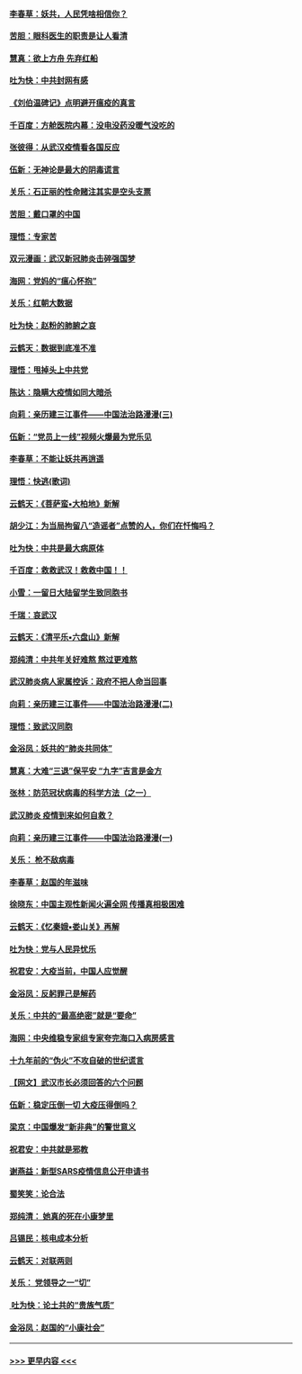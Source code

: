 #### [李春草：妖共，人民凭啥相信你？](../pages/nsc993/n11855196.md?t=02091631) 
#### [苦胆：眼科医生的职责是让人看清](../pages/nsc993/n11853840.md?t=02091631) 
#### [慧真：欲上方舟 先弃红船](../pages/nsc993/n11853483.md?t=02091631) 
#### [吐为快：中共封网有感](../pages/nsc993/n11852575.md?t=02091631) 
#### [《刘伯温碑记》点明避开瘟疫的真言](../pages/nsc993/n11852128.md?t=02091631) 
#### [千百度：方舱医院内幕：没电没药没暖气没吃的](../pages/nsc993/n11850211.md?t=02091631) 
#### [张彼得：从武汉疫情看各国反应](../pages/nsc993/n11850102.md?t=02091631) 
#### [伍新：无神论是最大的阴毒谎言](../pages/nsc993/n11846129.md?t=02091631) 
#### [关乐：石正丽的性命赌注其实是空头支票](../pages/nsc993/n11846109.md?t=02091631) 
#### [苦胆：戴口罩的中国](../pages/nsc993/n11845576.md?t=02091631) 
#### [理悟：专家苦](../pages/nsc993/n11845564.md?t=02091631) 
#### [双元漫画：武汉新冠肺炎击碎强国梦](../pages/nsc993/n11843320.md?t=02091631) 
#### [海网：党妈的“瘟心怀抱”](../pages/nsc993/n11840740.md?t=02091631) 
#### [关乐：红朝大数据](../pages/nsc993/n11840675.md?t=02091631) 
#### [吐为快：赵粉的肺腑之哀](../pages/nsc993/n11840618.md?t=02091631) 
#### [云鹤天：数据到底准不准](../pages/nsc993/n11840325.md?t=02091631) 
#### [理悟：甩掉头上中共党](../pages/nsc993/n11838826.md?t=02091631) 
#### [陈达：隐瞒大疫情如同大暗杀](../pages/nsc993/n11838771.md?t=02091631) 
#### [向莉：亲历建三江事件——中国法治路漫漫(三)](../pages/nsc993/n11831825.md?t=02091631) 
#### [伍新：“党员上一线”视频火爆最为党乐见](../pages/nsc993/n11838200.md?t=02091631) 
#### [李春草：不能让妖共再逍遥](../pages/nsc993/n11838102.md?t=02091631) 
#### [理悟：快逃(歌词)](../pages/nsc993/n11838083.md?t=02091631) 
#### [云鹤天：《菩萨蛮▪大柏地》新解](../pages/nsc993/n11838059.md?t=02091631) 
#### [胡少江：为当局拘留八“造谣者”点赞的人，你们在忏悔吗？](../pages/nsc993/n11836801.md?t=02091631) 
#### [吐为快：中共是最大病原体](../pages/nsc993/n11836748.md?t=02091631) 
#### [千百度：救救武汉！救救中国！！](../pages/nsc993/n11836145.md?t=02091631) 
#### [小雪：一留日大陆留学生致同胞书](../pages/nsc993/n11834624.md?t=02091631) 
#### [千瑞：哀武汉](../pages/nsc993/n11833647.md?t=02091631) 
#### [云鹤天：《清平乐▪六盘山》新解](../pages/nsc993/n11833611.md?t=02091631) 
#### [郑纯清：中共年关好难熬 熬过更难熬](../pages/nsc993/n11833489.md?t=02091631) 
#### [武汉肺炎病人家属控诉：政府不把人命当回事](../pages/nsc993/n11833205.md?t=02091631) 
#### [向莉：亲历建三江事件——中国法治路漫漫(二)](../pages/nsc993/n11829102.md?t=02091631) 
#### [理悟：致武汉同胞](../pages/nsc993/n11831522.md?t=02091631) 
#### [金浴凤：妖共的“肺炎共同体”](../pages/nsc993/n11829448.md?t=02091631) 
#### [慧真：大难“三退”保平安 “九字”吉言是金方](../pages/nsc993/n11829501.md?t=02091631) 
#### [张林：防范冠状病毒的科学方法（之一）](../pages/nsc993/n11828618.md?t=02091631) 
#### [武汉肺炎 疫情到来如何自救？](../pages/nsc993/n11827632.md?t=02091631) 
#### [向莉：亲历建三江事件——中国法治路漫漫(一)](../pages/nsc993/n11827190.md?t=02091631) 
#### [关乐： 枪不敌病毒](../pages/nsc993/n11826746.md?t=02091631) 
#### [李春草：赵国的年滋味](../pages/nsc993/n11826321.md?t=02091631) 
#### [徐晓东：中国主观性新闻火遍全网 传播真相极困难](../pages/nsc993/n11826508.md?t=02091631) 
#### [云鹤天：《忆秦娥▪娄山关》再解](../pages/nsc993/n11824682.md?t=02091631) 
#### [吐为快：党与人民异忧乐](../pages/nsc993/n11824660.md?t=02091631) 
#### [祝君安：大疫当前，中国人应觉醒](../pages/nsc993/n11821946.md?t=02091631) 
#### [金浴凤：反躬罪己是解药](../pages/nsc993/n11820280.md?t=02091631) 
#### [关乐：中共的“最高绝密”就是“要命”](../pages/nsc993/n11816946.md?t=02091631) 
#### [海网：中央维稳专家组专家夸完海口入病房感言](../pages/nsc993/n11815138.md?t=02091631) 
#### [十九年前的“伪火”不攻自破的世纪谎言](../pages/nsc993/n11813238.md?t=02091631) 
#### [【网文】武汉市长必须回答的六个问题](../pages/nsc993/n11813848.md?t=02091631) 
#### [伍新：稳定压倒一切 大疫压得倒吗？](../pages/nsc993/n11812634.md?t=02091631) 
#### [梁京：中国爆发“新非典”的警世意义](../pages/nsc993/n11812554.md?t=02091631) 
#### [祝君安：中共就是邪教](../pages/nsc993/n11812431.md?t=02091631) 
#### [谢燕益：新型SARS疫情信息公开申请书](../pages/nsc993/n11808840.md?t=02091631) 
#### [蜀笑笑：论合法](../pages/nsc993/n11808064.md?t=02091631) 
#### [郑纯清： 她真的死在小康梦里](../pages/nsc993/n11806623.md?t=02091631) 
#### [吕锡民：核电成本分析](../pages/nsc993/n11806284.md?t=02091631) 
#### [云鹤天：对联两则](../pages/nsc993/n11805957.md?t=02091631) 
#### [关乐： 党领导之一“切”](../pages/nsc993/n11804505.md?t=02091631) 
#### [ 吐为快：论土共的“贵族气质”](../pages/nsc993/n11804490.md?t=02091631) 
#### [金浴凤：赵国的“小康社会”](../pages/nsc993/n11804452.md?t=02091631) 

----
#### [ >>> 更早内容 <<< ](../indexes/nsc993-earlier.md)
